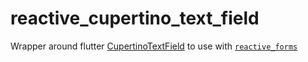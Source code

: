 # reactive_cupertino_text_field

Wrapper around flutter [CupertinoTextField](https://api.flutter.dev/flutter/cupertino/CupertinoTextField-class.html) to use with [`reactive_forms`](https://pub.dev/packages/reactive_forms) 